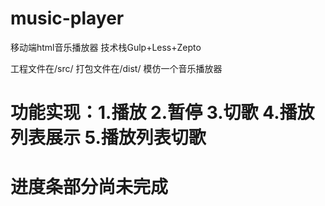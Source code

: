 # music-player
移动端html音乐播放器 技术栈Gulp+Less+Zepto

工程文件在/src/
打包文件在/dist/
模仿一个音乐播放器

# 功能实现：1.播放 2.暂停 3.切歌 4.播放列表展示 5.播放列表切歌

# 进度条部分尚未完成
